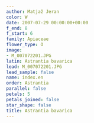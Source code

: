 ```yaml
---
author: Matjaž Jeran
color: W
date: 2007-07-29 00:00:00+00:00
f_end: 8
f_start: 6
family: Apiaceae
flower_type: O
image:
- M_007072201.JPG
latin: Astrantia bavarica
lead: M_007072201.JPG
lead_sample: false
name: index.en
order: Astrantia
parallel: false
petals: 5
petals_joined: false
star_shape: false
title: Astrantia bavarica
---
```

